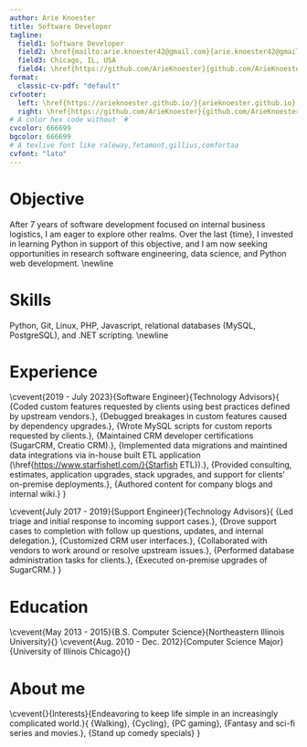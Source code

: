 ```yaml
---
author: Arie Knoester
title: Software Developer
tagline:
  field1: Software Developer
  field2: \href{mailto:arie.knoester42@gmail.com}{arie.knoester42@gmail.com}
  field3: Chicago, IL, USA
  field4: \href{https://github.com/ArieKnoester}{github.com/ArieKnoester}
format:
  classic-cv-pdf: "default"
cvfooter:
  left: \href{https://arieknoester.github.io/}{arieknoester.github.io}
  right: \href{https://github.com/ArieKnoester}{github.com/ArieKnoester/}
# A color hex code without `#`
cvcolor: 666699
bgcolor: 666699
# A texlive font like raleway,fetamont,gillius,comfortaa
cvfont: "lato"
---
```


# Objective

After 7 years of software development focused on internal business logistics, I am eager to explore other realms.
Over the last {time}, I invested in learning Python in support of this objective, and I am now seeking
opportunities in research software engineering, data science, and Python web development. \newline


# Skills

Python, Git, Linux, PHP, Javascript, relational databases (MySQL, PostgreSQL), and .NET scripting. \newline


# Experience

\cvevent{2019 - July 2023}{Software Engineer}{Technology Advisors}{
  {Coded custom features requested by clients using best practices defined by upstream vendors.},
  {Debugged breakages in custom features caused by dependency upgrades.},
  {Wrote MySQL scripts for custom reports requested by clients.},
  {Maintained CRM developer certifications (SugarCRM, Creatio CRM).},
  {Implemented data migrations and maintined data integrations via in-house built ETL application (\href{https://www.starfishetl.com/}{Starfish ETL}).},
  {Provided consulting, estimates, application upgrades, stack upgrades, and support for clients' on-premise deployments.},
  {Authored content for company blogs and internal wiki.}
}

\cvevent{July 2017 - 2019}{Support Engineer}{Technology Advisors}{
  {Led triage and initial response to incoming support cases.},
  {Drove support cases to completion with follow up questions, updates, and internal delegation.},
  {Customized CRM user interfaces.},
  {Collaborated with vendors to work around or resolve upstream issues.},
  {Performed database administration tasks for clients.},
  {Executed on-premise upgrades of SugarCRM.}
}

# Education

\cvevent{May 2013 - 2015}{B.S. Computer Science}{Northeastern Illinois University}{}
\cvevent{Aug. 2010 - Dec. 2012}{Computer Science Major}{University of Illinois Chicago}{}


# About me

\cvevent{}{Interests}{Endeavoring to keep life simple in an increasingly complicated world.}{
  {Walking},
  {Cycling},
  {PC gaming},
  {Fantasy and sci-fi series and movies.},
  {Stand up comedy specials}
}
